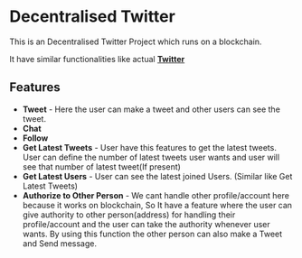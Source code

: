 
# Decentralised Twitter

This is an Decentralised Twitter Project which runs on a blockchain.

It have similar functionalities like actual **[Twitter]**
## Features
- **Tweet** - Here the user can make a tweet and other users can see the tweet.
- **Chat**
- **Follow**
- **Get Latest Tweets** - User have this features to get the latest tweets. User can define the number of latest tweets user wants and user will see that number of latest tweet(If present)
- **Get Latest Users** - User can see the latest joined Users. (Similar like Get Latest Tweets)
- **Authorize to Other Person** - We cant handle other profile/account here because it works on blockchain, So It have a feature where the user can give authority to other person(address) for handling their profile/account and the user can take the authority whenever user wants. By using this function the other person can also make a Tweet and Send message.  

[Twitter]: <https://twitter.com/>

